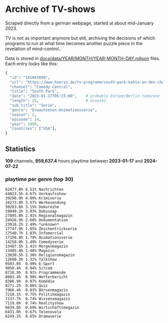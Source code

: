 # Archive of TV-shows

Scraped directly from a german webpage, started at about mid-January 2023.

TV is not as important anymore but still, archiving the decisions of which programs to run at what time
becomes another puzzle piece in the revelation of mind-control.. 

Data is stored in [docs/data/YEAR/MONTH/YEAR-MONTH-DAY.ndjson](docs/data/) files. 
Each entry looks like this:

```python
{
  "id": "181043890", 
  "url": "https://www.hoerzu.de/tv-programm/south-park-kohle-an-den-chefkoch/bid_181043890/", 
  "channel": "Comedy Central", 
  "title": "South Park", 
  "date": "2023-01-17T05:15:00",    # probably Europe/Berlin timezone 
  "length": 25,                     # minutes 
  "sub_title": "Serie", 
  "genre": "Erwachsenen-Animationsserie", 
  "season": 2, 
  "episode": 14, 
  "year": 1998, 
  "countries": ["USA"],
}
```

## Statistics

**109** channels, **959,637.4** hours playtime between **2023-01-17** and **2024-07-22**


### playtime per genre (top 30)

    62477.0h 6.51% Nachrichten
    44823.5h 4.67% Verkaufsshow
    39296.9h 4.09% Krimiserie
    34273.0h 3.57% Werbesendung
    30203.6h 3.15% Dokureihe
    29049.2h 3.03% Dokusoap
    27895.0h 2.91% Regionalmagazin
    24926.9h 2.60% Dokumentation
    23918.2h 2.49% *unknown*
    17747.9h 1.85% Zeichentrickserie
    17540.7h 1.83% Infomercial
    17156.8h 1.79% Animationsserie
    14258.0h 1.49% Comedyserie
    13487.5h 1.41% Morgenmagazin
    13405.0h 1.40% Magazin
    13030.5h 1.36% Religionsmagazin
    12690.3h 1.32% Talkshow
    9503.0h  0.99% E-Sport
    9050.4h  0.94% Sitcom
    8710.9h  0.91% Programmende
    8603.4h  0.90% Wetterbericht
    8386.9h  0.87% Komödie
    8271.2h  0.86% Quiz
    7966.4h  0.83% Börsenmagazin
    7218.1h  0.75% Politikmagazin
    7137.7h  0.74% Wissensmagazin
    7119.0h  0.74% Realityshow
    6639.8h  0.69% Wirtschaftsmagazin
    6431.0h  0.67% Telenovela
    6249.2h  0.65% Dramaserie
